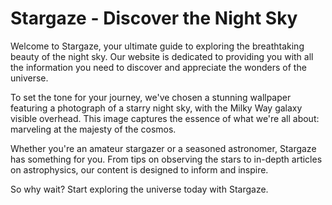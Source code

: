 <!--
Write me markdown content of website with wallpaper:

"A photograph of a starry night sky, with the Milky Way galaxy visible overhead."

The header of the page should not be copy of the text but rather a real content of the website which is using this wallpaper.
-->

<!--font:Poppins-->

# Stargaze - Discover the Night Sky

Welcome to Stargaze, your ultimate guide to exploring the breathtaking beauty of the night sky. Our website is dedicated to providing you with all the information you need to discover and appreciate the wonders of the universe.

To set the tone for your journey, we've chosen a stunning wallpaper featuring a photograph of a starry night sky, with the Milky Way galaxy visible overhead. This image captures the essence of what we're all about: marveling at the majesty of the cosmos.

Whether you're an amateur stargazer or a seasoned astronomer, Stargaze has something for you. From tips on observing the stars to in-depth articles on astrophysics, our content is designed to inform and inspire.

So why wait? Start exploring the universe today with Stargaze.
